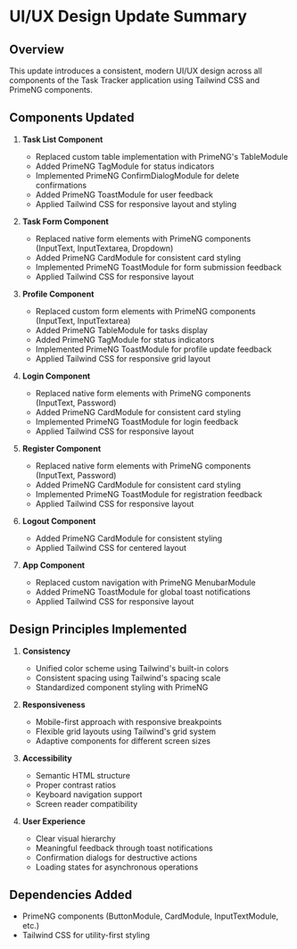 # UI/UX Design Update Summary

## Overview
This update introduces a consistent, modern UI/UX design across all components of the Task Tracker application using Tailwind CSS and PrimeNG components.

## Components Updated

1. **Task List Component**
   - Replaced custom table implementation with PrimeNG's TableModule
   - Added PrimeNG TagModule for status indicators
   - Implemented PrimeNG ConfirmDialogModule for delete confirmations
   - Added PrimeNG ToastModule for user feedback
   - Applied Tailwind CSS for responsive layout and styling

2. **Task Form Component**
   - Replaced native form elements with PrimeNG components (InputText, InputTextarea, Dropdown)
   - Added PrimeNG CardModule for consistent card styling
   - Implemented PrimeNG ToastModule for form submission feedback
   - Applied Tailwind CSS for responsive layout

3. **Profile Component**
   - Replaced custom form elements with PrimeNG components (InputText, InputTextarea)
   - Added PrimeNG TableModule for tasks display
   - Added PrimeNG TagModule for status indicators
   - Implemented PrimeNG ToastModule for profile update feedback
   - Applied Tailwind CSS for responsive grid layout

4. **Login Component**
   - Replaced native form elements with PrimeNG components (InputText, Password)
   - Added PrimeNG CardModule for consistent card styling
   - Implemented PrimeNG ToastModule for login feedback
   - Applied Tailwind CSS for responsive layout

5. **Register Component**
   - Replaced native form elements with PrimeNG components (InputText, Password)
   - Added PrimeNG CardModule for consistent card styling
   - Implemented PrimeNG ToastModule for registration feedback
   - Applied Tailwind CSS for responsive layout

6. **Logout Component**
   - Added PrimeNG CardModule for consistent styling
   - Applied Tailwind CSS for centered layout

7. **App Component**
   - Replaced custom navigation with PrimeNG MenubarModule
   - Added PrimeNG ToastModule for global toast notifications
   - Applied Tailwind CSS for responsive layout

## Design Principles Implemented

1. **Consistency**
   - Unified color scheme using Tailwind's built-in colors
   - Consistent spacing using Tailwind's spacing scale
   - Standardized component styling with PrimeNG

2. **Responsiveness**
   - Mobile-first approach with responsive breakpoints
   - Flexible grid layouts using Tailwind's grid system
   - Adaptive components for different screen sizes

3. **Accessibility**
   - Semantic HTML structure
   - Proper contrast ratios
   - Keyboard navigation support
   - Screen reader compatibility

4. **User Experience**
   - Clear visual hierarchy
   - Meaningful feedback through toast notifications
   - Confirmation dialogs for destructive actions
   - Loading states for asynchronous operations

## Dependencies Added

- PrimeNG components (ButtonModule, CardModule, InputTextModule, etc.)
- Tailwind CSS for utility-first styling